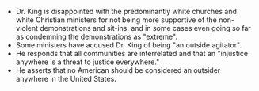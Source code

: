 - Dr. King is disappointed with the predominantly white churches and white Christian ministers for not being more supportive of the non-violent demonstrations and sit-ins, and in some cases even going so far as condemning the demonstrations as "extreme".
- Some ministers have accused Dr. King of being "an outside agitator".
- He responds that all communities are interrelated and that an "injustice anywhere is a threat to justice everywhere."
- He asserts that no American should be considered an outsider anywhere in the United States.